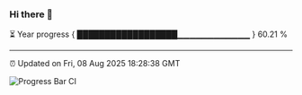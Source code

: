 ### Hi there 👋

⏳ Year progress { ██████████████████▁▁▁▁▁▁▁▁▁▁▁▁ } 60.21 %

---

⏰ Updated on Fri, 08 Aug 2025 18:28:38 GMT

![Progress Bar CI](https://github.com/liununu/liununu/workflows/Progress%20Bar%20CI/badge.svg)
